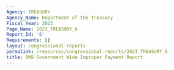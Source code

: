 ```yaml
---
Agency: TREASURY
Agency_Name: Department of the Treasury
Fiscal_Year: 2023
Page_Name: 2023_TREASURY_6
Report_Id: '6'
Requirements: []
layout: congressional-reports
permalink: /resources/congressional-reports/2023_TREASURY_6
title: OMB Government Wide Improper Payment Report
---
```

